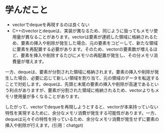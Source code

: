 # 学んだこと
- vectorでdequeを再現するのは良くない
- C++のvectorとdequeは、実装が異なるため、同じように扱ってもメモリ使用量が異なることがあります。vectorは要素が連続した領域に格納されるため、要素の挿入や削除が発生した場合、元の要素をコピーして、新たな領域に要素を再配置する必要があります。そのため、vectorの要素数が増えるほど、要素を挿入や削除するたびにメモリの再配置が発生し、その分メモリ消費量が増えます。

一方、dequeは、要素が分割された領域に格納されます。要素の挿入や削除が発生した場合、必要に応じて新しい領域を割り当て、元の領域のデータを転送することで対処します。dequeは、先頭と末尾の要素の挿入や削除が高速であるという利点がありますが、要素が分割された領域に格納されるため、vectorよりもメモリ使用量が多くなることがあります。

したがって、vectorでdequeを再現しようとすると、vectorが本来持っていない特性を実現するために、余分なメモリ消費が発生する可能性があります。一方、dequeは元々その特性を持っているため、余分なメモリ消費が発生せずに要素の挿入や削除が行えます。(引用：chatgpt)
